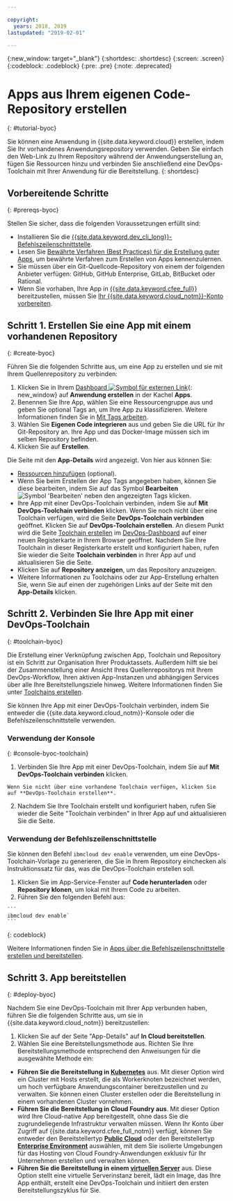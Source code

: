 ```yaml
---

copyright:
  years: 2018, 2019
lastupdated: "2019-02-01"

---
```


{:new_window: target="_blank"}
{:shortdesc: .shortdesc}
{:screen: .screen}
{:codeblock: .codeblock}
{:pre: .pre}
{:note: .deprecated}

# Apps aus Ihrem eigenen Code-Repository erstellen
{: #tutorial-byoc}

Sie können eine Anwendung in {{site.data.keyword.cloud}} erstellen, indem Sie Ihr vorhandenes Anwendungsrepository verwenden. Geben Sie einfach den Web-Link zu Ihrem Repository während der Anwendungserstellung an, fügen Sie Ressourcen hinzu und verbinden Sie anschließend eine DevOps-Toolchain mit Ihrer Anwendung für die Bereitstellung.
{: shortdesc}

## Vorbereitende Schritte
{: #prereqs-byoc}

Stellen Sie sicher, dass die folgenden Voraussetzungen erfüllt sind:

 * Installieren Sie die [{{site.data.keyword.dev_cli_long}}-Befehlszeilenschnittstelle](/docs/cli/index.html).
 * Lesen Sie [Bewährte Verfahren (Best Practices) für die Erstellung guter Apps](/docs/apps/best-practice.html#best-practice), um bewährte Verfahren zum Erstellen von Apps kennenzulernen.
 * Sie müssen über ein Git-Quellcode-Repository von einem der folgenden Anbieter verfügen: GitHub, GitHub Enterprise, GitLab, BitBucket oder Rational.
 * Wenn Sie vorhaben, Ihre App in [{{site.data.keyword.cfee_full}}](/docs/cloud-foundry/index.html#about) bereitzustellen, müssen Sie [Ihr {{site.data.keyword.cloud_notm}}-Konto vorbereiten](/docs/cloud-foundry/prepare-account.html#prepare).

## Schritt 1. Erstellen Sie eine App mit einem vorhandenen Repository
{: #create-byoc}

Führen Sie die folgenden Schritte aus, um eine App zu erstellen und sie mit Ihrem Quellenrepository zu verbinden:

1. Klicken Sie in Ihrem [Dashboard ![Symbol für externen Link](../../icons/launch-glyph.svg "Symbol für externen Link")](https://{DomainName}){: new_window} auf **Anwendung erstellen** in der Kachel **Apps**.
2. Benennen Sie Ihre App, wählen Sie eine Ressourcengruppe aus und geben Sie optional Tags an, um Ihre App zu klassifizieren. Weitere Informationen finden Sie in [Mit Tags arbeiten](/docs/resources/tagging_resources.html#tag).
3. Wählen Sie **Eigenen Code integrieren** aus und geben Sie die URL für Ihr Git-Repository an. Ihre App und das Docker-Image müssen sich im selben Repository befinden.
4. Klicken Sie auf **Erstellen**.

Die Seite mit den **App-Details** wird angezeigt. Von hier aus können Sie:
* [Ressourcen hinzufügen](/docs/apps/reqnsi.html#add-resource) (optional).
* Wenn Sie beim Erstellen der App Tags angegeben haben, können Sie diese bearbeiten, indem Sie auf das Symbol **Bearbeiten** ![Symbol 'Bearbeiten'](../../icons/edit-tagging.svg) neben den angezeigten Tags klicken.
* Ihre App mit einer DevOps-Toolchain verbinden, indem Sie auf **Mit DevOps-Toolchain verbinden** klicken. Wenn Sie noch nicht über eine Toolchain verfügen, wird die Seite **DevOps-Toolchain verbinden** geöffnet. Klicken Sie auf **DevOps-Toolchain erstellen**. An diesem Punkt wird die Seite [Toolchain erstellen](https://{DomainName}/devops/create) im [DevOps-Dashboard](https://{DomainName}/devops/) auf einer neuen Registerkarte in Ihrem Browser geöffnet. Nachdem Sie Ihre Toolchain in dieser Registerkarte erstellt und konfiguriert haben, rufen Sie wieder die Seite **Toolchain verbinden** in Ihrer App auf und aktualisieren Sie die Seite.
* Klicken Sie auf **Repository anzeigen**, um das Repository anzuzeigen.
* Weitere Informationen zu Toolchains oder zur App-Erstellung erhalten Sie, wenn Sie auf einen der zugehörigen Links auf der Seite mit den **App-Details** klicken.

## Schritt 2. Verbinden Sie Ihre App mit einer DevOps-Toolchain
{: #toolchain-byoc}

Die Erstellung einer Verknüpfung zwischen App, Toolchain und Repository ist ein Schritt zur Organisation Ihrer Produktassets. Außerdem hilft sie bei der Zusammenstellung einer Ansicht Ihres Quellenrepositorys mit Ihrem DevOps-Workflow, Ihren aktiven App-Instanzen und abhängigen Services über alle Ihre Bereitstellungsziele hinweg. Weitere Informationen finden Sie unter [Toolchains erstellen](/docs/services/ContinuousDelivery/toolchains_working.html#toolchains_getting_started).

Sie können Ihre App mit einer DevOps-Toolchain verbinden, indem Sie entweder die {{site.data.keyword.cloud_notm}}-Konsole oder die Befehlszeilenschnittstelle verwenden.

### Verwendung der Konsole
{: #console-byoc-toolchain}

  1. Verbinden Sie Ihre App mit einer DevOps-Toolchain, indem Sie auf **Mit DevOps-Toolchain verbinden** klicken. 
  
    Wenn Sie nicht über eine vorhandene Toolchain verfügen, klicken Sie auf **DevOps-Toolchain erstellen**. 
    
  2. Nachdem Sie Ihre Toolchain erstellt und konfiguriert haben, rufen Sie wieder die Seite "Toolchain verbinden" in Ihrer App auf und aktualisieren Sie die Seite. 

### Verwendung der Befehlszeilenschnittstelle

Sie können den Befehl `ibmcloud dev enable` verwenden, um eine DevOps-Toolchain-Vorlage zu generieren, die Sie in Ihrem Repository einchecken als Instruktionssatz für das, was die DevOps-Toolchain erstellen soll. 

  1. Klicken Sie im App-Service-Fenster auf **Code herunterladen** oder **Repository klonen**, um lokal mit Ihrem Code zu arbeiten.
  2. Führen Sie den folgenden Befehl aus:
    
    ```
    ibmcloud dev enable`
    ```
   {: codeblock}

Weitere Informationen finden Sie in [Apps über die Befehlszeilenschnittstelle erstellen und bereitstellen](/docs/apps/create-deploy-cli.html#create-deploy-app-cli).

## Schritt 3. App bereitstellen
{: #deploy-byoc}

Nachdem Sie eine DevOps-Toolchain mit Ihrer App verbunden haben, führen Sie die folgenden Schritte aus, um sie in {{site.data.keyword.cloud_notm}} bereitzustellen: 

1. Klicken Sie auf der Seite "App-Details" auf **In Cloud bereitstellen**.
2. Wählen Sie eine Bereitstellungsmethode aus. Richten Sie Ihre Bereitstellungsmethode entsprechend den Anweisungen für die ausgewählte Methode ein:
  * **Führen Sie die Bereitstellung in [Kubernetes](/docs/apps/deploying/containers.html#containers)** aus. Mit dieser Option wird ein Cluster mit Hosts erstellt, die als Workerknoten bezeichnet werden, um hoch verfügbare Anwendungscontainer bereitzustellen und zu verwalten. Sie können einen Cluster erstellen oder die Bereitstellung in einem vorhandenen Cluster vornehmen.
  * **Führen Sie die Bereitstellung in Cloud Foundry aus**. Mit dieser Option wird Ihre Cloud-native App bereitgestellt, ohne dass Sie die zugrundeliegende Infrastruktur verwalten müssen. Wenn Ihr Konto über Zugriff auf {{site.data.keyword.cfee_full_notm}} verfügt, können Sie entweder den Bereitstellertyp **[Public Cloud](/docs/cloud-foundry-public/about-cf.html#about-cf)** oder den Bereitstellertyp **[Enterprise Environment](/docs/cloud-foundry-public/cfee.html#cfee)** auswählen, mit dem Sie isolierte Umgebungen für das Hosting von Cloud Foundry-Anwendungen exklusiv für Ihr Unternehmen erstellen und verwalten können.
  * **Führen Sie die Bereitstellung in einem [virtuellen Server](/docs/apps/vsi-deploy.html#vsi-deploy)** aus. Diese Option stellt eine virtuelle Serverinstanz bereit, lädt ein Image, das Ihre App enthält, erstellt eine DevOps-Toolchain und initiiert den ersten Bereitstellungszyklus für Sie.


